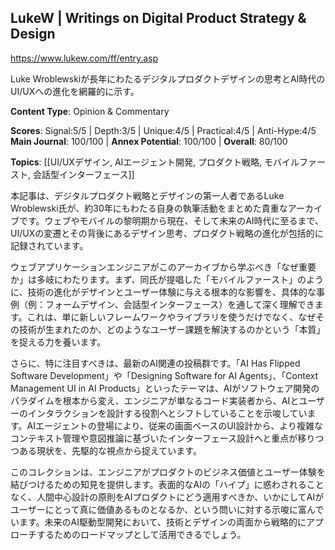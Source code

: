 ## LukeW | Writings on Digital Product Strategy & Design

https://www.lukew.com/ff/entry.asp

Luke Wroblewskiが長年にわたるデジタルプロダクトデザインの思考とAI時代のUI/UXへの進化を網羅的に示す。

**Content Type**: Opinion & Commentary

**Scores**: Signal:5/5 | Depth:3/5 | Unique:4/5 | Practical:4/5 | Anti-Hype:4/5
**Main Journal**: 100/100 | **Annex Potential**: 100/100 | **Overall**: 80/100

**Topics**: [[UI/UXデザイン, AIエージェント開発, プロダクト戦略, モバイルファースト, 会話型インターフェース]]

本記事は、デジタルプロダクト戦略とデザインの第一人者であるLuke Wroblewski氏が、約30年にもわたる自身の執筆活動をまとめた貴重なアーカイブです。ウェブやモバイルの黎明期から現在、そして未来のAI時代に至るまで、UI/UXの変遷とその背後にあるデザイン思考、プロダクト戦略の進化が包括的に記録されています。

ウェブアプリケーションエンジニアがこのアーカイブから学ぶべき「なぜ重要か」は多岐にわたります。まず、同氏が提唱した「モバイルファースト」のように、技術の進化がデザインとユーザー体験に与える根本的な影響を、具体的な事例（例：フォームデザイン、会話型インターフェース）を通して深く理解できます。これは、単に新しいフレームワークやライブラリを使うだけでなく、なぜその技術が生まれたのか、どのようなユーザー課題を解決するのかという「本質」を捉える力を養います。

さらに、特に注目すべきは、最新のAI関連の投稿群です。「AI Has Flipped Software Development」や「Designing Software for AI Agents」、「Context Management UI in AI Products」といったテーマは、AIがソフトウェア開発のパラダイムを根本から変え、エンジニアが単なるコード実装者から、AIとユーザーのインタラクションを設計する役割へとシフトしていることを示唆しています。AIエージェントの登場により、従来の画面ベースのUI設計から、より複雑なコンテキスト管理や意図推論に基づいたインターフェース設計へと重点が移りつつある現状を、先駆的な視点から捉えています。

このコレクションは、エンジニアがプロダクトのビジネス価値とユーザー体験を結びつけるための知見を提供します。表面的なAIの「ハイプ」に惑わされることなく、人間中心設計の原則をAIプロダクトにどう適用すべきか、いかにしてAIがユーザーにとって真に価値あるものとなるか、という問いに対する示唆に富んでいます。未来のAI駆動型開発において、技術とデザインの両面から戦略的にアプローチするためのロードマップとして活用できるでしょう。

